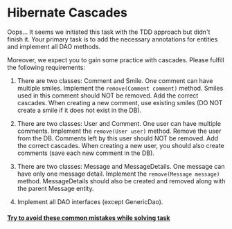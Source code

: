 # Hibernate Cascades

Oops... It seems we initiated this task with the TDD approach but didn't finish it. Your primary task is to add the necessary annotations for entities and implement all DAO methods.

Moreover, we expect you to gain some practice with cascades. Please fulfill the following requirements:

1. There are two classes: Comment and Smile. One comment can have multiple smiles. Implement the `remove(Comment comment)` method. Smiles used in this comment should NOT be removed. Add the correct cascades. When creating a new comment, use existing smiles (DO NOT create a smile if it does not exist in the DB).

2. There are two classes: User and Comment. One user can have multiple comments. Implement the `remove(User user)` method. Remove the user from the DB. Comments left by this user should NOT be removed. Add the correct cascades. When creating a new user, you should also create comments (save each new comment in the DB).

3. There are two classes: Message and MessageDetails. One message can have only one message detail. Implement the `remove(Message message)` method. MessageDetails should also be created and removed along with the parent Message entity.

4. Implement all DAO interfaces (except GenericDao).

#### [Try to avoid these common mistakes while solving task](./checklist.md)
